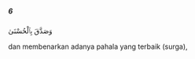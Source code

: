 ##### 6

<span class="ayah">وَصَدَّقَ بِٱلْحُسْنَىٰ</span>

<span class="ayah_translation">dan membenarkan adanya pahala yang terbaik (surga),</span>
